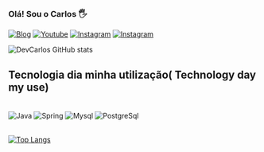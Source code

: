 ### Olá! Sou o Carlos 🖐️
[![Blog](https://img.shields.io/website?label=DevCarlosgti.com&style=for-the-badge&url=https://devcarlosgti.com/)](https://devcarlosgti.com)
[![Youtube](https://img.shields.io/badge/YouTube-FF0000?style=for-the-badge&logo=youtube&logoColor=white)](https://www.youtube.com/@devcarlosgti)
[![Instagram](https://img.shields.io/badge/Instagram-E4405F?style=for-the-badge&logo=instagram&logoColor=white)](https://instagram.com/devcarlosgti)
[![Instagram](https://img.shields.io/badge/Instagram-E4405F?style=for-the-badge&logo=instagram&logoColor=white)](https://instagram.com/c.gleyson.vieira)

![DevCarlos GitHub stats](https://github-readme-stats.vercel.app/api?username=DevCarlos-GTI&show_icons=true&theme=cobalt)

## Tecnologia dia minha utilização( Technology day my use)

<div style="display: inline_block"></br>
    <img align = "center" alt="Java" src="https://img.shields.io/badge/Java-ED8B00?style=for-the-badge&logo=openjdk&logoColor=white">
    <img align = "center" alt="Spring" src="https://img.shields.io/badge/Spring-6DB33F?style=for-the-badge&logo=spring&logoColor=white">
    <img align = "center" alt="Mysql" src="https://img.shields.io/badge/MySQL-00000F?style=for-the-badge&logo=mysql&logoColor=white">
    <img align = "center" alt="PostgreSql" src="https://img.shields.io/badge/PostgreSQL-316192?style=for-the-badge&logo=postgresql&logoColor=white">
</div></br>

[![Top Langs](https://github-readme-stats.vercel.app/api/top-langs/?username=DevCarlos-GTI)](https://github.com/anuraghazra/github-readme-stats)

